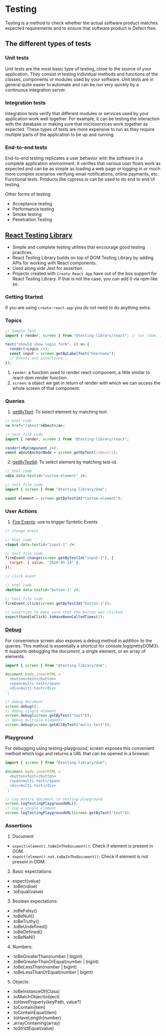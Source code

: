 # Testing

Testing is a method to check whether the actual software product matches expected requirements and to ensure that software product is Defect free.

## The different types of tests

### Unit tests

Unit tests are the most basic type of testing, close to the source of your application. They consist in testing individual methods and functions of the classes, components or modules used by your software. Unit tests are in general quite easier to automate and can be run very quickly by a continuous integration server.

### Integration tests

Integration tests verify that different modules or services used by your application work well together. For example, it can be testing the interaction with the database or making sure that microservices work together as expected. These types of tests are more expensive to run as they require multiple parts of the application to be up and running.

### End-to-end tests

End-to-end testing replicates a user behavior with the software in a complete application environment. It verifies that various user flows work as expected and can be as simple as loading a web page or logging in or much more complex scenarios verifying email notifications, online payments, etc. Functional tests. Products like cypress.io can be used to do end to end UI testing.

Other forms of testing:

- Acceptance testing
- Performance testing
- Smoke testing
- Penetration Testing

## [React Testing Library](https://testing-library.com/docs/react-testing-library/intro/)

- Simple and complete testing utilities that encourage good testing practices.
- React Testing Library builds on top of DOM Testing Library by adding APIs for working with React components.
- Used along side Jest for assertion.
- Projects created with `Create React App` have out of the box support for React Testing Library. If that is not the case, you can add it via npm like so.

### Getting Started

If you are using `create-react-app` you do not need to do anything extra.

### Topics

```js
// Sample Test
import { render, screen } from "@testing-library/react"; // (or /dom, /vue, ...)

test("should show login form", () => {
  render(<Login />);
  const input = screen.getByLabelText("Username");
  // Events and assertions...
});
```

1. `render`: a function used to render react component, a little similar to react-dom render function.
2. `screen`: a object we get in return of render with which we can access the whole screen of that component.

### Queries

1. [getByText](https://testing-library.com/docs/queries/bytext): To select element by matching text.

```jsx
// html code
<a href="/about">About</a>;

// test file code
import { render, screen } from "@testing-library/react";

render(<MyComponent />);
const aboutAnchorNode = screen.getByText(/about/i);
```

2. [getByTestId](https://testing-library.com/docs/queries/bytestid): To select element by matching test-id.

```jsx
// html code
<div data-testid="custom-element" />;

// test file code
import { screen } from "@testing-library/dom";

const element = screen.getByTestId("custom-element");
```

### User Actions

1. [Fire Events](https://testing-library.com/docs/dom-testing-library/api-events): use to trigger Syntetic Events

```jsx
// change event

// html code
<input data-testid="input-1" />;

// test file code
fireEvent.change(screen.getByTestId("input-1"), {
  target: { value: "2020-05-24" },
});
```

```jsx
// click event

// html code
<button data-testid="button-1" />;

// test file code
fireEvent.click(screen.getByTestId("button-1"));

// assertion to make sure that the button was clicked
expect(handleClick).toHaveBeenCalledTimes(1);
```

### [Debug](https://testing-library.com/docs/queries/about#screendebug)

For convenience screen also exposes a debug method in addition to the queries. This method is essentially a shortcut for console.log(prettyDOM()). It supports debugging the document, a single element, or an array of elements.

```js
import { screen } from "@testing-library/dom";

document.body.innerHTML = `
  <button>test</button>
  <span>multi-test</span>
  <div>multi-test</div>
`;

// debug document
screen.debug();
// debug single element
screen.debug(screen.getByText("test"));
// debug multiple elements
screen.debug(screen.getAllByText("multi-test"));
```

### Playground

For debugging using testing-playground, screen exposes this convenient method which logs and returns a URL that can be opened in a browser.

```js
import { screen } from "@testing-library/dom";

document.body.innerHTML = `
  <button>test</button>
  <span>multi-test</span>
  <div>multi-test</div>
`;

// log entire document to testing-playground
screen.logTestingPlaygroundURL();
// log a single element
screen.logTestingPlaygroundURL(screen.getByText("test"));
```

### Assertions

1. Document

- `expect(element).toBeInTheDocument()`: Check if element is present in DOM.
- `expect(element).not.toBeInTheDocument()`: Check if element is not present in DOM.

2. Basic expectations:

- expect(value)
- .toBe(value)
- .toEqual(value)

3. Boolean expectations:

- .toBeFalsy()
- .toBeNull()
- .toBeTruthy()
- .toBeUndefined()
- .toBeDefined()
- .toBeNaN()

4. Numbers:

- .toBeGreaterThan(number | bigint)
- .toBeGreaterThanOrEqual(number | bigint)
- .toBeLessThan(number | bigint)
- .toBeLessThanOrEqual(number | bigint)

5. Objects:

- .toBeInstanceOf(Class)
- .toMatchObject(object)
- .toHaveProperty(keyPath, value?)
- .toContain(item)
- .toContainEqual(item)
- .toHaveLength(number)
- .arrayContaining(array)
- .toStrictEqual(value)
